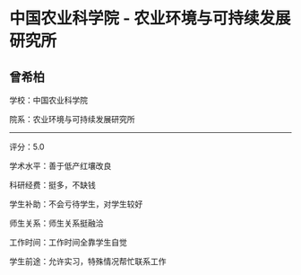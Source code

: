 # 中国农业科学院 - 农业环境与可持续发展研究所

## 曾希柏

学校：中国农业科学院

院系：农业环境与可持续发展研究所

* * *

评分：5.0

学术水平：善于低产红壤改良

科研经费：挺多，不缺钱

学生补助：不会亏待学生，对学生较好

师生关系：师生关系挺融洽

工作时间：工作时间全靠学生自觉

学生前途：允许实习，特殊情况帮忙联系工作